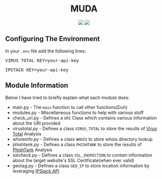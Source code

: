<h1 align="center">MUDA</h1>
<p align="center">
<a href="./LICENSE.md"><img src="https://img.shields.io/badge/License-GPL%20v2-blue.svg"></a>
<img src="https://img.shields.io/badge/Made%20With-Python3-green.svg"></a>

<h2>Configuring The Environment</h2>
<p>In your <code>.env</code> file add the following lines:</p>
<pre>VIRUS_TOTAL_KEY=your-api-key</pre>
<pre>IPSTACK_KEY=your-api-key</pre>

<h2>Module Information</h2>
<p>Below I have tried to briefly explain what each module does:</p>
<ul>
  <li>main.py - The <code>main</code> function to call other functions(Duh)</li>
  <li>modules.py - Miscellaneous functions to help with various stuff</li>
  <li>check_uri.py - Defines a <code>URI</code> Class which contains various information about the URI provided</li>
  <li>virustotal.py - Defines a class <code>VIRUS_TOTAL</code> to store the results of <a href='https://www.virustotal.com/gui/'>Virus Total</a> Analysis</li>
  <li>whoisinfo.py - Defines a class <code>WHOIS</code> to store whois directory lookup</li>
  <li>phishtank.py - Defines a class <code>PHISHTANK</code> to store the results of <a href='http://phishtank.org/'>PhishTank</a> Analysis</li>
  <li>sslcheck.py - Defines a class <code>SSL_INSPECTION</code> to contain information about the target website's SSL Certificate(when ever valid)</li>
  <li>geotag.py - Defines a class <code>GEO_IP</code> to store location information by leveraging <a href="https://ipstack.com/">IPStack API</a></li>
</ul>
  